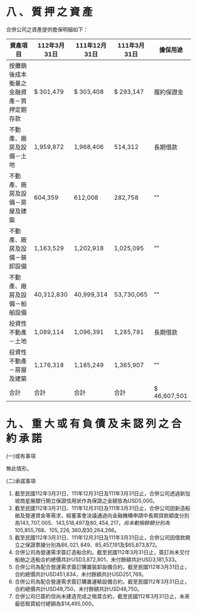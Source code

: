 # 八 、 質 押 之 資 產

合併公司之資產提供擔保明細如下：

|資產項目|112年3月31日|111年12月31日|111年3月31日|擔保用途|
|---|---|---|---|---|
|按攤銷後成本衡量之金融資產－質押定期存款|$ 301,479|$ 303,408|$ 293,147|履約保證金|
|不動產、廠房及設備－土地|1,959,872|1,968,406|514,312|長期借款|
|不動產、廠房及設備－房屋及建築|604,359|612,008|282,758|""|
|不動產、廠房及設備－裝卸設備|1,163,529|1,202,918|1,025,095|""|
|不動產、廠房及設備－船舶設備|40,312,830|40,999,314|53,730,065|""|
|投資性不動產－土地|1,089,114|1,096,391|1,285,781|長期借款|
|投資性不動產－房屋及建築|1,176,318|1,185,249|1,365,907|""|
|合計|合計|合計|合計|$ 46,607,501|

# 九 、 重 大 或 有 負 債 及 未 認 列 之 合 約 承 諾

(一)或有事項

無此情形。

(二)承諾事項

1. 截至民國112年3月31日、111年12月31日及111年3月31日止，合併公司透過新加坡商星展銀行開立保證信用狀作為保證之金額皆為USD5,000。
2. 截至民國112年3月31日、111年12月31日及111年3月31日止，合併公司因新造船舶及營運資金等需求，經董事會決議通過向金融機構申請中長期貸款額度分別為$143,707,005、$143,518,497及$80,454,217，尚未動撥餘額分別為$105,855,768、$105,226,360及$30,264,266。
3. 截至民國112年3月31日、111年12月31日及111年3月31日止，合併公司因借款開立之保證票據分別為$86,021,849、$85,457,191及$65,873,872。
4. 合併公司為營運需求簽訂造船合約。截至民國112年3月31日止，簽訂尚未交付船舶之造船合約總價共計USD3,872,801，未付餘額共計USD3,181,533。
5. 合併公司為配合營運需求簽訂購置裝卸設備合約，截至民國112年3月31日止，合約總價共計USD451,834，未付餘額共計USD251,769。
6. 合併公司為配合營運需求簽訂購置運輸設備合約，截至民國112年3月31日止，合約總價共計USD48,750，未付餘額共計USD48,750。
7. 合併公司已簽約但尚未建造完成之租賃合約，截至民國112年3月31日止，未來最低租賃給付總額為$14,495,000。